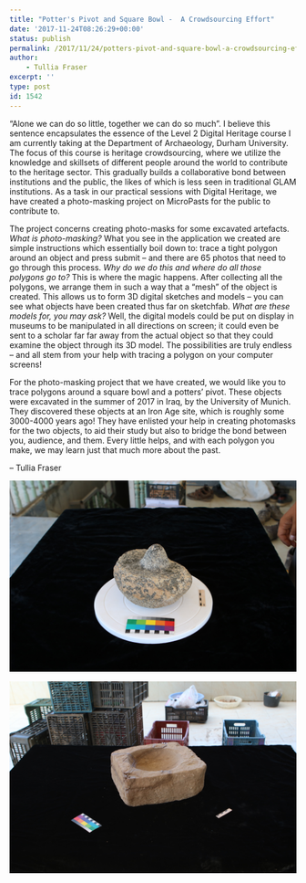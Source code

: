 ```yaml
---
title: "Potter's Pivot and Square Bowl -  A Crowdsourcing Effort"
date: '2017-11-24T08:26:29+00:00'
status: publish
permalink: /2017/11/24/potters-pivot-and-square-bowl-a-crowdsourcing-effort
author: 
    - Tullia Fraser
excerpt: ''
type: post
id: 1542
---
```

“Alone we can do so little, together we can do so much”. I believe this sentence encapsulates the essence of the Level 2 Digital Heritage course I am currently taking at the Department of Archaeology, Durham University. The focus of this course is heritage crowdsourcing, where we utilize the knowledge and skillsets of different people around the world to contribute to the heritage sector. This gradually builds a collaborative bond between institutions and the public, the likes of which is less seen in traditional GLAM institutions. As a task in our practical sessions with Digital Heritage, we have created a photo-masking project on MicroPasts for the public to contribute to.

The project concerns creating photo-masks for some excavated artefacts. *What is photo-masking?* What you see in the application we created are simple instructions which essentially boil down to: trace a tight polygon around an object and press submit – and there are 65 photos that need to go through this process. *Why do we do this and where do all those polygons go to?* This is where the magic happens. After collecting all the polygons, we arrange them in such a way that a “mesh” of the object is created. This allows us to form 3D digital sketches and models – you can see what objects have been created thus far on sketchfab. *What are these models for, you may ask?* Well, the digital models could be put on display in museums to be manipulated in all directions on screen; it could even be sent to a scholar far far away from the actual object so that they could examine the object through its 3D model. The possibilities are truly endless – and all stem from your help with tracing a polygon on your computer screens!

For the photo-masking project that we have created, we would like you to trace polygons around a square bowl and a potters’ pivot. These objects were excavated in the summer of 2017 in Iraq, by the University of Munich. They discovered these objects at an Iron Age site, which is roughly some 3000-4000 years ago! They have enlisted your help in creating photomasks for the two objects, to aid their study but also to bridge the bond between you, audience, and them. Every little helps, and with each polygon you make, we may learn just that much more about the past.

– Tullia Fraser

![](../../../../uploads/2017/11/IMG_2883.jpg) 

![](../../../../uploads/2017/11/IMG_2943.jpg) 